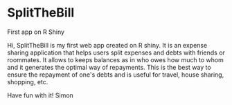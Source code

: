 # SplitTheBill
First app on R Shiny

Hi, 
SplitTheBill is my first web app created on R shiny. It is an expense sharing application that helps users split expenses and debts with friends or roommates.
It allows to keeps balances as in who owes how much to whom and it generates the optimal way of repayments.
This is the best way to ensure the repayment of one's debts and is useful for travel, house sharing, shopping, etc.

Have fun with it!
Simon
